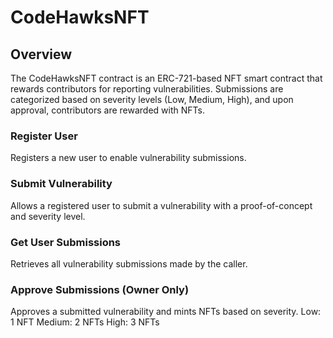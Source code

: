 # CodeHawksNFT
## Overview
The CodeHawksNFT contract is an ERC-721-based NFT smart contract that rewards contributors for reporting vulnerabilities. Submissions are categorized based on severity levels (Low, Medium, High), and upon approval, contributors are rewarded with NFTs.

### Register User
Registers a new user to enable vulnerability submissions.

### Submit Vulnerability
Allows a registered user to submit a vulnerability with a proof-of-concept and severity level.

### Get User Submissions
Retrieves all vulnerability submissions made by the caller.

### Approve Submissions (Owner Only)
Approves a submitted vulnerability and mints NFTs based on severity.
Low: 1 NFT
Medium: 2 NFTs
High: 3 NFTs





